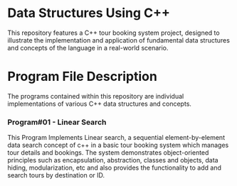 # Data Structures Using C++
This repository features a C++ tour booking system project, designed to illustrate the implementation and application of fundamental data structures and concepts of the language in a real-world scenario.
# Program File Description
The programs contained within this repository are individual implementations of various C++ data structures and concepts.
### Program#01 - Linear Search
This Program Implements Linear search, a sequential element-by-element data search concept of c++ in a basic tour booking system which manages tour details and bookings. The system demonstrates object-oriented principles such as encapsulation, abstraction, classes and objects, data hiding, modularization, etc and also provides the functionality to add and search tours by destination or ID.
